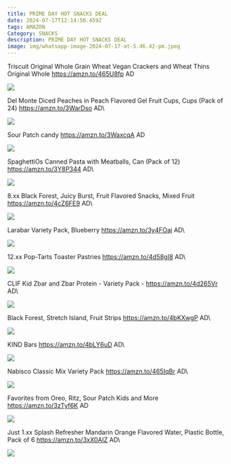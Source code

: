 ```yaml
---
title: PRIME DAY HOT SNACKS DEAL
date: 2024-07-17T12:14:56.459Z
tags: AMAZON
Category: SNACKS
description: PRIME DAY HOT SNACKS DEAL
image: img/whatsapp-image-2024-07-17-at-5.46.42-pm.jpeg
---
```

Triscuit Original Whole Grain Wheat Vegan Crackers and Wheat Thins Original Whole
https://amzn.to/465U8fp
AD

<!--StartFragment-->

![](https://m.media-amazon.com/images/I/81OS8zV4xBL._SL1500_.jpg)

<!--EndFragment-->

Del Monte Diced Peaches in Peach Flavored Gel Fruit Cups, Cups (Pack of 24)
https://amzn.to/3WarDso
AD\
<!--StartFragment-->

![](https://m.media-amazon.com/images/I/71WBzUZ-LML._SL1500_.jpg)

<!--EndFragment-->

Sour Patch  candy 
https://amzn.to/3WaxcqA
AD

<!--StartFragment-->

![](https://m.media-amazon.com/images/I/815Q2CltXTL._SL1500_.jpg)

<!--EndFragment-->

SpaghettiOs Canned Pasta with Meatballs,  Can (Pack of 12)
https://amzn.to/3Y8P344
AD\
<!--StartFragment-->

![](https://m.media-amazon.com/images/I/81ECseycG1L._SL1500_.jpg)

<!--EndFragment-->

8.xx
Black Forest, Juicy Burst, Fruit Flavored Snacks, Mixed Fruit
https://amzn.to/4cZ6FE9
AD\
<!--StartFragment-->

![](https://m.media-amazon.com/images/I/81Q4kB-ZUwL._SL1500_.jpg)

<!--EndFragment-->

Larabar Variety Pack, Blueberry
https://amzn.to/3y4FOaj
AD\
<!--StartFragment-->

![](https://m.media-amazon.com/images/I/81vdomlA7JL._SL1500_.jpg)

<!--EndFragment-->

12.xx
Pop-Tarts Toaster Pastries
https://amzn.to/4d58gI8
AD\
<!--StartFragment-->

![](https://m.media-amazon.com/images/I/81co+pNf-8L._SL1500_.jpg)

<!--EndFragment-->

CLIF Kid Zbar and Zbar Protein - Variety Pack -
https://amzn.to/4d265Vr
AD\
<!--StartFragment-->

![](https://m.media-amazon.com/images/I/81pR+mqIXdL._AC_SL1500_.jpg)

<!--EndFragment-->

Black Forest, Stretch Island, Fruit Strips
https://amzn.to/4bKXwgP
AD\
<!--StartFragment-->

![](https://m.media-amazon.com/images/I/81i5cOe7KAL._SL1500_.jpg)

<!--EndFragment-->

KIND Bars
https://amzn.to/4bLY6uD
AD\
<!--StartFragment-->

![](https://m.media-amazon.com/images/I/8160Yla8nwL._SL1500_.jpg)

<!--EndFragment-->

Nabisco Classic Mix Variety Pack
https://amzn.to/465IqBr
AD\
<!--StartFragment-->

![](https://m.media-amazon.com/images/I/81uUu5MqxSL._SL1500_.jpg)

<!--EndFragment-->

 Favorites from Oreo, Ritz, Sour Patch Kids and More
https://amzn.to/3zTyf6K
AD

<!--StartFragment-->

![](https://m.media-amazon.com/images/I/81Q-ZetfEoL._SL1500_.jpg)

<!--EndFragment-->

Just 1.xx
Splash Refresher Mandarin Orange Flavored Water, Plastic Bottle, Pack of 6
https://amzn.to/3xX0AIZ
AD\
<!--StartFragment-->

![](https://m.media-amazon.com/images/I/81jZuTTXKTL._SL1500_.jpg)

<!--EndFragment-->